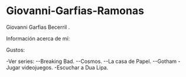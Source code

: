 # Giovanni-Garfias-Ramonas
Giovanni Garfias Becerril .

Información acerca de mí:

Gustos:

-Ver series:
  --Breaking Bad.
  --Cosmos.
  --La casa de Papel.
  --Gotham 
-Jugar videojuegos.
-Escuchar a Dua Lipa.

